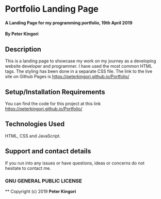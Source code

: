 # Portfolio Landing Page
#### A Landing Page for my programming portfolio, 19th April 2019
#### By **Peter Kingori**
## Description
This is a landing page to showcase my work on my journey as a developing website developer and programmer.
I have used the most common HTML tags. The styling has been done in a separate CSS file. The link to the live site on Github Pages is https://peterkingori.github.io/Portfolio/
## Setup/Installation Requirements
You can find the code for this project at this link https://peterkingori.github.io/Portfolio/
## Technologies Used
HTML, CSS and JavaScript.
## Support and contact details
If you run into any issues or have questions, ideas or concerns do not hesitate to contact me.  
### GNU GENERAL PUBLIC LICENSE
**
Copyright (c) 2019 **Peter Kingori**
